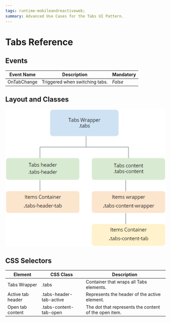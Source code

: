 ```yaml
---
tags: runtime-mobileandreactiveweb;  
summary: Advanced Use Cases for the Tabs UI Pattern.
---
```


# Tabs Reference

## Events

**Event Name** |  **Description** |  **Mandatory**  
---|---|---  
OnTabChange  |  Triggered when switching tabs.  |  _False_  

## Layout and Classes

![](images/tabs-7-diag.png)

## CSS Selectors

**Element** |  **CSS Class** |  **Description**  
---|---| ---
Tabs Wrapper  |  .tabs  |  Container that wraps all Tabs elements.  
Active tab header  |  .tabs-header-tab-active  |  Represents the header of the active element.  
Open tab content  |  .tabs-content-tab-open  |  The dot that represents the content of the open item. 

